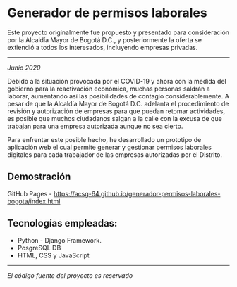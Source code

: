 # Generador de permisos laborales

Este proyecto originalmente fue propuesto y presentado para consideración por la Alcaldía Mayor de Bogotá D.C., y posteriormente la oferta se extiendió a todos los interesados, incluyendo empresas privadas.

***

_Junio 2020_

Debido a la situación provocada por el COVID-19 y ahora con la medida del gobierno para la reactivación económica, muchas personas saldrán a laborar, aumentando así las posibilidades de contagio considerablemente. A pesar de que la Alcaldía Mayor de Bogotá D.C. adelanta el procedimiento de revisión y autorización de empresas para que puedan retomar actividades, es posible que muchos ciudadanos salgan a la calle con la excusa de que trabajan para una empresa autorizada aunque no sea cierto.

Para enfrentar este posible hecho, he desarrollado un prototipo de aplicación web el cual permite generar y gestionar permisos laborales digitales para cada trabajador de las empresas autorizadas por el Distrito.

## Demostración
GitHub Pages - https://acsg-64.github.io/generador-permisos-laborales-bogota/index.html

## Tecnologías empleadas:
* Python - Django Framework.
* PosgreSQL DB
* HTML, CSS y JavaScript

***

_El código fuente del proyecto es reservado_

